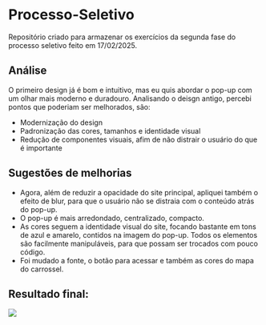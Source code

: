# Processo-Seletivo
Repositório criado para armazenar os exercícios da segunda fase do processo seletivo feito em 17/02/2025.

## Análise
O primeiro design já é bom e intuitivo, mas eu quis abordar o pop-up com um olhar mais moderno e duradouro. Analisando o deisgn antigo, percebi pontos que poderiam ser melhorados, são:
- Modernização do design
- Padronização das cores, tamanhos e identidade visual
- Redução de componentes visuais, afim de não distrair o usuário do que é importante

## Sugestões de melhorias

- Agora, além de reduzir a opacidade do site principal, apliquei também o efeito de blur, para que o usuário não se distraia com o conteúdo atrás do pop-up.
- O pop-up é mais arredondado, centralizado, compacto.
- As cores seguem a identidade visual do site, focando bastante em tons de azul e amarelo, contidos na imagem do pop-up. Todos os elementos são facilmente manipuláveis, para que possam ser trocados com pouco código.
- Foi mudado a fonte, o botão para acessar e também as cores do mapa do carrossel.

## Resultado final:

![](https://github.com/insiwd/Processo-Seletivo/blob/main/exercicio%201%20-%20pop-up/resultado.png)